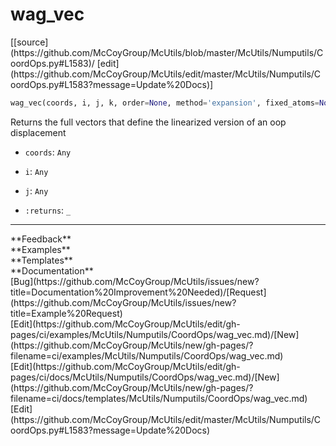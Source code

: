 # <a id="McUtils.Numputils.CoordOps.wag_vec">wag_vec</a>
<div class="docs-source-link" markdown="1">
[[source](https://github.com/McCoyGroup/McUtils/blob/master/McUtils/Numputils/CoordOps.py#L1583)/
[edit](https://github.com/McCoyGroup/McUtils/edit/master/McUtils/Numputils/CoordOps.py#L1583?message=Update%20Docs)]
</div>

```python
wag_vec(coords, i, j, k, order=None, method='expansion', fixed_atoms=None): 
```
Returns the full vectors that define the linearized version of an oop displacement
  - `coords`: `Any`
    > 
  - `i`: `Any`
    > 
  - `j`: `Any`
    > 
  - `:returns`: `_`
    > 











---


<div markdown="1" class="text-secondary">
<div class="container">
  <div class="row">
   <div class="col" markdown="1">
**Feedback**   
</div>
   <div class="col" markdown="1">
**Examples**   
</div>
   <div class="col" markdown="1">
**Templates**   
</div>
   <div class="col" markdown="1">
**Documentation**   
</div>
   <div class="col" markdown="1">
   
</div>
   <div class="col" markdown="1">
   
</div>
   <div class="col" markdown="1">
   
</div>
</div>
  <div class="row">
   <div class="col" markdown="1">
[Bug](https://github.com/McCoyGroup/McUtils/issues/new?title=Documentation%20Improvement%20Needed)/[Request](https://github.com/McCoyGroup/McUtils/issues/new?title=Example%20Request)   
</div>
   <div class="col" markdown="1">
[Edit](https://github.com/McCoyGroup/McUtils/edit/gh-pages/ci/examples/McUtils/Numputils/CoordOps/wag_vec.md)/[New](https://github.com/McCoyGroup/McUtils/new/gh-pages/?filename=ci/examples/McUtils/Numputils/CoordOps/wag_vec.md)   
</div>
   <div class="col" markdown="1">
[Edit](https://github.com/McCoyGroup/McUtils/edit/gh-pages/ci/docs/McUtils/Numputils/CoordOps/wag_vec.md)/[New](https://github.com/McCoyGroup/McUtils/new/gh-pages/?filename=ci/docs/templates/McUtils/Numputils/CoordOps/wag_vec.md)   
</div>
   <div class="col" markdown="1">
[Edit](https://github.com/McCoyGroup/McUtils/edit/master/McUtils/Numputils/CoordOps.py#L1583?message=Update%20Docs)   
</div>
   <div class="col" markdown="1">
   
</div>
   <div class="col" markdown="1">
   
</div>
   <div class="col" markdown="1">
   
</div>
</div>
</div>
</div>